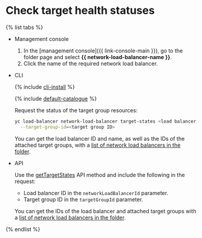 # Check target health statuses

{% list tabs %}

- Management console

   1. In the [management console]({{ link-console-main }}), go to the folder page and select **{{ network-load-balancer-name }}**.
   1. Click the name of the required network load balancer.

- CLI

   {% include [cli-install](../../_includes/cli-install.md) %}

   {% include [default-catalogue](../../_includes/default-catalogue.md) %}

   Request the status of the target group resources:

   ```bash
   yc load-balancer network-load-balancer target-states <load balancer ID or name> \
     --target-group-id=<target group ID>
   ```

   You can get the load balancer ID and name, as well as the IDs of the attached target groups, with a [list of network load balancers in the folder](load-balancer-list.md#list).

- API

   Use the [getTargetStates](../api-ref/NetworkLoadBalancer/getTargetStates.md) API method and include the following in the request:

   * Load balancer ID in the `networkLoadBalancerId` parameter.
   * Target group ID in the `targetGroupId` parameter.

   You can get the IDs of the load balancer and attached target groups with a [list of network load balancers in the folder](load-balancer-list.md#list).

{% endlist %}
